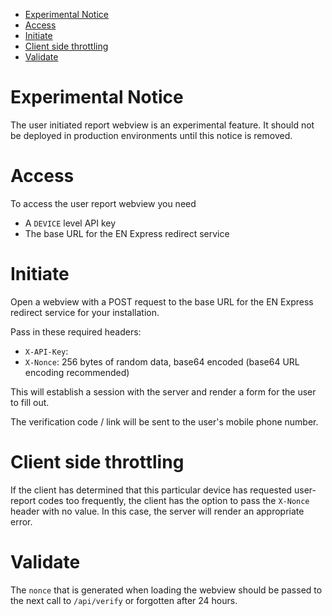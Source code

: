<!-- TOC depthFrom:1 -->

- [Experimental Notice](#experimental-notice)
- [Access](#access)
- [Initiate](#initiate)
- [Client side throttling](#client-side-throttling)
- [Validate](#validate)

<!-- /TOC -->

# Experimental Notice

The user initiated report webview is an experimental feature. It should
not be deployed in production environments until this notice is removed.

# Access

To access the user report webview you need

* A `DEVICE` level API key
* The base URL for the EN Express redirect service

# Initiate

Open a webview with a POST request to the base URL for the EN Express
redirect service for your installation.

Pass in these required headers:

* `X-API-Key`: <your api key>
* `X-Nonce`: 256 bytes of random data, base64 encoded (base64 URL encoding recommended)

This will establish a session with the server and render a form for the user to fill out.

The verification code / link will be sent to the user's mobile phone number.

# Client side throttling

If the client has determined that this particular device has requested user-report codes
too frequently, the client has the option to pass the `X-Nonce` header with no value.
In this case, the server will render an appropriate error.

# Validate

The `nonce` that is generated when loading the webview should be passed 
to the next call to `/api/verify` or forgotten after 24 hours.
